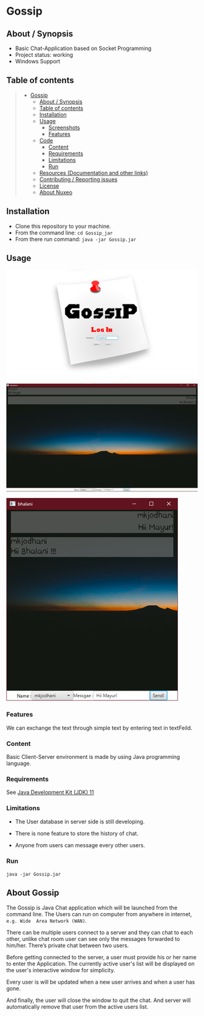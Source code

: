 #  Gossip

## About / Synopsis

* Basic Chat-Application based on Socket Programming 
* Project status: working
* Windows Support

## Table of contents

> * [Gossip](#Gossip)
>   * [About / Synopsis](#about--synopsis)
>   * [Table of contents](#table-of-contents)
>   * [Installation](#installation)
>   * [Usage](#usage)
>     * [Screenshots](#screenshots)
>     * [Features](#features)
>   * [Code](#code)
>     * [Content](#content)
>     * [Requirements](#requirements)
>     * [Limitations](#limitations)
>     * [Run](#Run)
>   * [Resources (Documentation and other links)](#resources-documentation-and-other-links)
>   * [Contributing / Reporting issues](#contributing--reporting-issues)
>   * [License](#license)
>   * [About Nuxeo](#about-nuxeo)

## Installation

* Clone this repository to your machine.
* From the command line: `cd Gossip_jar`
* From there run command: `java -jar Gossip.jar`

## Usage

![](Screenshots/mainScreen.png)

![](Screenshots/window_1.png)

![](Screenshots/window_2.png)

### Features

We can exchange the text through simple text by entering text in textFeild.

### Content

Basic Client-Server environment is made by using Java programming language.

### Requirements

See [Java Development  Kit (JDK) 11](https://www.oracle.com/in/java/technologies/javase-jdk11-downloads.html)

### Limitations

- The User database in server side is still developing.

- There is none feature to store the history of chat.

- Anyone from users can message every other users.

### Run

```com
java -jar Gossip.jar
```

## About Gossip

The Gossip is Java Chat application  which will be launched from the command line. The Users can run on  computer from anywhere in internet, `e.g. Wide  Area Network (WAN)`.

There can be multiple users connect to a  server and they can chat to each other, unlike chat room user can see only the messages forwarded to him/her. There’s  private chat between  two users.

Before getting connected to the server, a user must provide his or her name to enter the Application. The currently active user's list will be displayed on the user's interactive window for simplicity.

Every user is will  be updated when a new user arrives and when a user has gone. 

And finally, the user will close the window to quit the chat. And server will automatically remove that user from the active users list.
